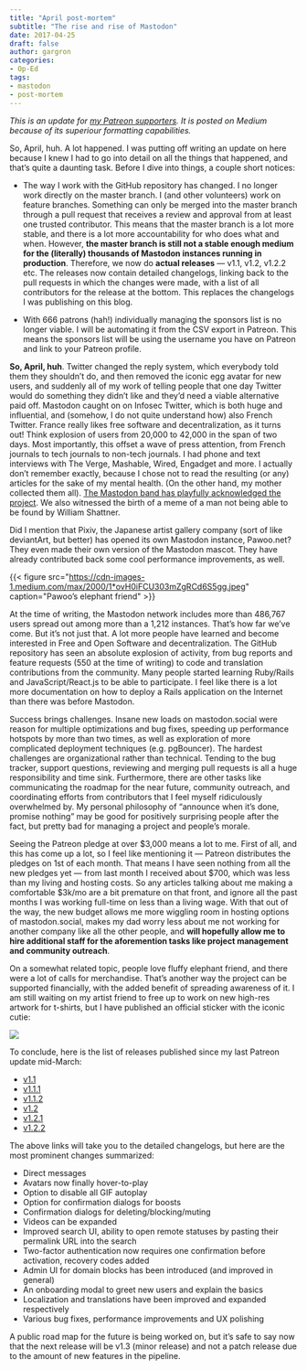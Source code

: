 ```yaml
---
title: "April post-mortem"
subtitle: "The rise and rise of Mastodon"
date: 2017-04-25
draft: false
author: gargron
categories:
- Op-Ed
tags:
- mastodon
- post-mortem
---
```


*This is an update for [my Patreon supporters](https://patreon.com/user?u=619786). It is posted on Medium because of its superiour formatting capabilities.*

So, April, huh. A lot happened. I was putting off writing an update on here because I knew I had to go into detail on all the things that happened, and that’s quite a daunting task. Before I dive into things, a couple short notices:

* The way I work with the GitHub repository has changed. I no longer work directly on the master branch. I (and other volunteers) work on feature branches. Something can only be merged into the master branch through a pull request that receives a review and approval from at least one trusted contributor. This means that the master branch is a lot more stable, and there is a lot more accountability for who does what and when. However, **the master branch is still not a stable enough medium for the (literally) thousands of Mastodon instances running in production**. Therefore, we now do **actual releases** — v1.1, v1.2, v1.2.2 etc. The releases now contain detailed changelogs, linking back to the pull requests in which the changes were made, with a list of all contributors for the release at the bottom. This replaces the changelogs I was publishing on this blog.

* With 666 patrons (hah!) individually managing the sponsors list is no longer viable. I will be automating it from the CSV export in Patreon. This means the sponsors list will be using the username you have on Patreon and link to your Patreon profile.

**So, April, huh**. Twitter changed the reply system, which everybody told them they shouldn’t do, and then removed the iconic egg avatar for new users, and suddenly all of my work of telling people that one day Twitter would do something they didn’t like and they’d need a viable alternative paid off. Mastodon caught on on Infosec Twitter, which is both huge and influential, and (somehow, I do not quite understand how) also French Twitter. France really likes free software and decentralization, as it turns out! Think explosion of users from 20,000 to 42,000 in the span of two days. Most importantly, this offset a wave of press attention, from French journals to tech journals to non-tech journals. I had phone and text interviews with The Verge, Mashable, Wired, Engadget and more. I actually don’t remember exactly, because I chose not to read the resulting (or any) articles for the sake of my mental health. (On the other hand, my mother collected them all). [The Mastodon band has playfully acknowledged the project](https://twitter.com/mastodonmusic/status/849424628401541121). We also witnessed the birth of a meme of a man not being able to be found by William Shattner.

Did I mention that Pixiv, the Japanese artist gallery company (sort of like deviantArt, but better) has opened its own Mastodon instance, Pawoo.net? They even made their own version of the Mastodon mascot. They have already contributed back some cool performance improvements, as well.

{{< figure src="https://cdn-images-1.medium.com/max/2000/1*ovH0iFCU303mZgRCd6S5gg.jpeg" caption="Pawoo’s elephant friend" >}}

At the time of writing, the Mastodon network includes more than 486,767 users spread out among more than a 1,212 instances. That’s how far we’ve come. But it’s not just that. A lot more people have learned and become interested in Free and Open Software and decentralization. The GitHub repository has seen an absolute explosion of activity, from bug reports and feature requests (550 at the time of writing) to code and translation contributions from the community. Many people started learning Ruby/Rails and JavaScript/React.js to be able to participate. I feel like there is a lot more documentation on how to deploy a Rails application on the Internet than there was before Mastodon.

Success brings challenges. Insane new loads on mastodon.social were reason for multiple optimizations and bug fixes, speeding up performance hotspots by more than two times, as well as exploration of more complicated deployment techniques (e.g. pgBouncer). The hardest challenges are organizational rather than technical. Tending to the bug tracker, support questions, reviewing and merging pull requests is all a huge responsibility and time sink.
Furthermore, there are other tasks like communicating the roadmap for the near future, community outreach, and coordinating efforts from contributors that I feel myself ridiculously overwhelmed by. My personal philosophy of “announce when it’s done, promise nothing” may be good for positively surprising people after the fact, but pretty bad for managing a project and people’s morale.

Seeing the Patreon pledge at over $3,000 means a lot to me. First of all, and this has come up a lot, so I feel like mentioning it — Patreon distributes the pledges on 1st of each month. That means I have seen nothing from all the new pledges yet — from last month I received about $700, which was less than my living and hosting costs. So any articles talking about me making a comfortable $3k/mo are a bit premature on that front, and ignore all the past months I was working full-time on less than a living wage.
With that out of the way, the new budget allows me more wiggling room in hosting options of mastodon.social, makes my dad worry less about me not working for another company like all the other people, and **will hopefully allow me to hire additional staff for the aforemention tasks like project management and community outreach**.

On a somewhat related topic, people love fluffy elephant friend, and there were a lot of calls for merchandise. That’s another way the project can be supported financially, with the added benefit of spreading awareness of it. I am still waiting on my artist friend to free up to work on new high-res artwork for t-shirts, but I have published an official sticker with the iconic cutie:

![](https://cdn-images-1.medium.com/max/9216/1*6iV1inXI_ADZjAwrPfLs-A.jpeg)

To conclude, here is the list of releases published since my last Patreon update mid-March:

* [v1.1](https://github.com/tootsuite/mastodon/releases/tag/v1.1)
* [v1.1.1](https://github.com/tootsuite/mastodon/releases/tag/v1.1.1)
* [v1.1.2](https://github.com/tootsuite/mastodon/releases/tag/v1.1.2)
* [v1.2](https://github.com/tootsuite/mastodon/releases/tag/v1.2)
* [v1.2.1](https://github.com/tootsuite/mastodon/releases/tag/v1.2.1)
* [v1.2.2](https://github.com/tootsuite/mastodon/releases/tag/v1.2.2)

The above links will take you to the detailed changelogs, but here are the most prominent changes summarized:

* Direct messages
* Avatars now finally hover-to-play
* Option to disable all GIF autoplay
* Option for confirmation dialogs for boosts
* Confirmation dialogs for deleting/blocking/muting
* Videos can be expanded
* Improved search UI, ability to open remote statuses by pasting their permalink URL into the search
* Two-factor authentication now requires one confirmation before activation, recovery codes added
* Admin UI for domain blocks has been introduced (and improved in general)
* An onboarding modal to greet new users and explain the basics
* Localization and translations have been improved and expanded respectively
* Various bug fixes, performance improvements and UX polishing

A public road map for the future is being worked on, but it’s safe to say now that the next release will be v1.3 (minor release) and not a patch release due to the amount of new features in the pipeline.

